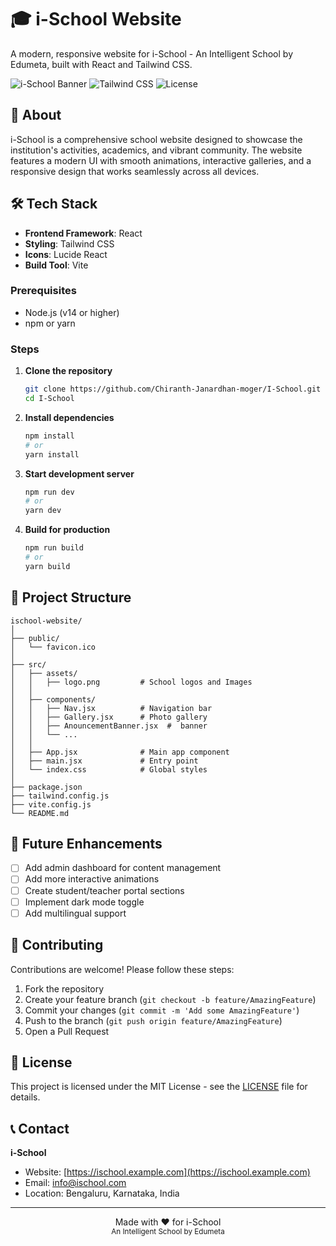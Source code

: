# 🎓 i-School Website

A modern, responsive website for i-School - An Intelligent School by Edumeta, built with React and Tailwind CSS.

![i-School Banner](![poster1](https://github.com/user-attachments/assets/dd8f22d4-ce33-4c9a-98d7-8d8493c9bd23)
)
![Tailwind CSS](https://img.shields.io/badge/Tailwind_CSS-3.x-38B2AC?style=for-the-badge&logo=tailwind-css)
![License](https://img.shields.io/badge/License-MIT-green?style=for-the-badge)

## 🎯 About

i-School is a comprehensive school website designed to showcase the institution's activities, academics, and vibrant community. The website features a modern UI with smooth animations, interactive galleries, and a responsive design that works seamlessly across all devices.

## 🛠️ Tech Stack

- **Frontend Framework**: React
- **Styling**: Tailwind CSS 
- **Icons**: Lucide React
- **Build Tool**: Vite


### Prerequisites
- Node.js (v14 or higher)
- npm or yarn

### Steps

1. **Clone the repository**
   ```bash
   git clone https://github.com/Chiranth-Janardhan-moger/I-School.git
   cd I-School
   ```

2. **Install dependencies**
   ```bash
   npm install
   # or
   yarn install
   ```

3. **Start development server**
   ```bash
   npm run dev
   # or
   yarn dev
   ```

4. **Build for production**
   ```bash
   npm run build
   # or
   yarn build
   ```

## 📁 Project Structure

```
ischool-website/
│
├── public/
│   └── favicon.ico
│
├── src/
│   ├── assets/
│   │   ├── logo.png         # School logos and Images
│   │
│   ├── components/
│   │   ├── Nav.jsx          # Navigation bar
│   │   ├── Gallery.jsx      # Photo gallery
│   │   ├── AnouncementBanner.jsx  #  banner
│   │   └── ...
│   │
│   ├── App.jsx              # Main app component
│   ├── main.jsx             # Entry point
│   └── index.css            # Global styles
│
├── package.json
├── tailwind.config.js
├── vite.config.js
└── README.md
```

## 🔮 Future Enhancements

- [ ] Add admin dashboard for content management
- [ ] Add more interactive animations
- [ ] Create student/teacher portal sections
- [ ] Implement dark mode toggle
- [ ] Add multilingual support

## 🤝 Contributing

Contributions are welcome! Please follow these steps:

1. Fork the repository
2. Create your feature branch (`git checkout -b feature/AmazingFeature`)
3. Commit your changes (`git commit -m 'Add some AmazingFeature'`)
4. Push to the branch (`git push origin feature/AmazingFeature`)
5. Open a Pull Request

## 📄 License

This project is licensed under the MIT License - see the [LICENSE](LICENSE) file for details.

## 📞 Contact

**i-School**
- Website: [https://ischool.example.com](https://ischool.example.com)
- Email: info@ischool.com
- Location: Bengaluru, Karnataka, India

---

<div align="center">
  Made with ❤️ for i-School
  <br>
  <sub>An Intelligent School by Edumeta</sub>
</div>
